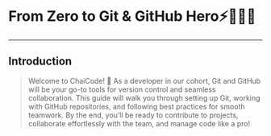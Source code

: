 # From Zero to Git & GitHub Hero⚡👨🏼‍💻
---
## Introduction
> Welcome to ChaiCode! 🚀 As a developer in our cohort, Git and GitHub will be your go-to tools for version control and seamless collaboration. This guide will walk you through setting up Git, working with GitHub repositories, and following best practices for smooth teamwork. By the end, you’ll be ready to contribute to projects, collaborate effortlessly with the team, and manage code like a pro!

